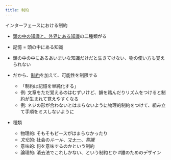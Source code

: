 ```yaml
---
title: 制約
---
```


インターフェースにおける制約

* [頭の中の知識と、外界にある知識](%E9%A0%AD%E3%81%AE%E4%B8%AD%E3%81%AE%E7%9F%A5%E8%AD%98%E3%81%A8%E3%80%81%E5%A4%96%E7%95%8C%E3%81%AB%E3%81%82%E3%82%8B%E7%9F%A5%E8%AD%98.md)の二種類がる

* 記憶 = 頭の中にある知識

* 頭の中の中にあるあいまいな知識だけだと生きてけない、物の使い方も覚えられない

* だから、[制約](%E5%88%B6%E7%B4%84.md)を加えて、可能性を制限する
  
  * 「制約は記憶を単純化する」
  * 例: 文章をただ覚えるのはむずいけど、韻を踏んだりリズムをつけると制約が生まれて覚えやすくなる
  * 例: ネジの形が合わないとはまらないように物理的制約をつけて、組み立て手順をミスしないように
* 種類
  
  * 物理的: そもそもピースがはまらなかったり
  * *文化*的: 社会の*ルール*、[マナー](%E3%83%9E%E3%83%8A%E3%83%BC.md)、*常識*
  * 意味的: 何を意味するのかという制約
  * 論理的: 消去法でこれしかない、という制約とか
    \#誰のためのデザイン
